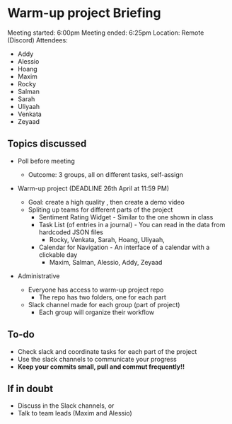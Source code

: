 # Warm-up project Briefing

Meeting started: 6:00pm
Meeting ended: 6:25pm
Location: Remote (Discord)
Attendees:
- Addy 
- Alessio 
- Hoang
- Maxim
- Rocky
- Salman
- Sarah
- Uliyaah
- Venkata
- Zeyaad

## Topics discussed
- Poll before meeting
  - Outcome: 3 groups, all on different tasks, self-assign

- Warm-up project (DEADLINE 26th April at 11:59 PM)
  - Goal: create a high quality , then create a demo video
  - Spliting up teams for different parts of the project
    - Sentiment Rating Widget - Similar to the one shown in class
    - Task List (of entries in a journal) - You can read in the data from hardcoded JSON files
      - Rocky, Venkata, Sarah, Hoang, Uliyaah, 
    - Calendar for Navigation - An interface of a calendar with a clickable day
      - Maxim, Salman, Alessio, Addy, Zeyaad

- Administrative
  - Everyone has access to warm-up project repo
    - The repo has two folders, one for each part
  - Slack channel made for each group (part of project)
    - Each group will organize their workflow

## To-do
* Check slack and coordinate tasks for each part of the project
* Use the slack channels to communicate your progress
* **Keep your commits small, pull and commut frequently!!**

## If in doubt
- Discuss in the Slack channels, or
- Talk to team leads (Maxim and Alessio)
